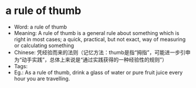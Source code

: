 # a rule of thumb

- Word: a rule of thumb
- Meaning: A rule of thumb is a general rule about something which is right in most cases; a quick, practical, but not exact, way of measuring or calculating something
- Chinese: 凭经验而来的法则（记忆方法：thumb是指“拇指”，可能进一步引申为“动手实践”，总体上来说是“通过实践获得的一种经验性的规则”）
- Tags: 
- Eg.: As a rule of thumb, drink a glass of water or pure fruit juice every hour you are travelling.

